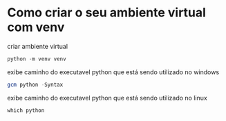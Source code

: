 # Como criar o seu ambiente virtual com venv

criar ambiente virtual

```ps1
python -m venv venv
```

exibe caminho do executavel python que está sendo utilizado no windows

```ps1
gcm python -Syntax
```

exibe caminho do executavel python que está sendo utilizado no linux

``` shell
which python
```